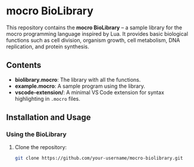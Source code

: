 # mocro BioLibrary

This repository contains the **mocro BioLibrary** – a sample library for the mocro programming language inspired by Lua. It provides basic biological functions such as cell division, organism growth, cell metabolism, DNA replication, and protein synthesis.

## Contents

- **biolibrary.mocro**: The library with all the functions.
- **example.mocro**: A sample program using the library.
- **vscode-extension/**: A minimal VS Code extension for syntax highlighting in `.mocro` files.

## Installation and Usage

### Using the BioLibrary

1. Clone the repository:
   ```bash
   git clone https://github.com/your-username/mocro-biolibrary.git
